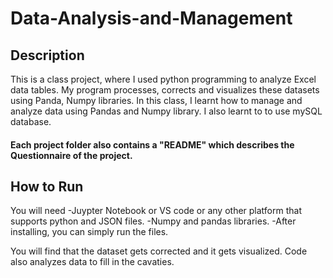 # Data-Analysis-and-Management

## Description

This is a class project, where I used python programming to analyze Excel data tables. My program processes, corrects and visualizes these datasets using Panda, Numpy libraries. 
In this class, I learnt how to manage and analyze data using Pandas and Numpy library. I also learnt to to use mySQL database.

#### Each project folder also contains a "README" which describes the Questionnaire of the project. 

## How to Run

You will need 
-Juypter Notebook or VS code or any other platform that supports python and JSON files.
-Numpy and pandas libraries.
-After installing, you can simply run the files. 

You will find that the dataset gets corrected and it gets visualized. Code also analyzes data to fill in the cavaties.   
